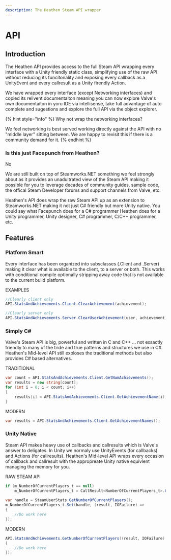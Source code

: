 ```yaml
---
description: The Heathen Steam API wrapper
---
```


# API

## Introduction

The Heathen API provides access to the full Steam API wrapping every interface with a Unity friendly static class, simplifying use of the raw API without reducing its funcitonality and exposing every callback as a UnityEvent and every callresult as a Unity firendly Action.

We have wrapped every interface (except Networking interfaces) and copied its relivent documentaiton meaning you can now explore Valve's own documentaiton in yoru IDE via intellisense, take full advantage of auto complete and sugestions and explore the full API via the object explorer.&#x20;

{% hint style="info" %}
Why not wrap the networking interfaces?

We feel networking is best served working directly against the API with no "middle layer" sitting between. We are happy to revisit this if there is a community demand for it.
{% endhint %}

### Is this just Facepunch from Heathen?

No

We are still built on top of Steamworks.NET something we feel strongly about as it provides an unadultrated view of the Steam API making it possible for you to leverage decades of community guides, sample code, the offical Steam Developer forums and support channels from Valve, etc.

Heathen's API does wrap the raw Steam API up as an extension to Steamworks.NET making it not just C# friendly but more Unity native. You could say what Facepunch does for a C# programmer Heathen does for a Unity programmer, Unity designer, C# programmer, C/C++ programmer, etc.

## Features

### Platform Smart

Every interface has been organized into subsclasses (.Client and .Server) making it clear what is available to the client, to a server or both. This works with conditional compile optionally stripping away code that is not available to the current build platform.

EXAMPLES

```csharp
//Clearly client only
API.StatsAndAchievements.Client.ClearAchievement(achievement);

//Clearly server only
API.StatsAndAchievements.Server.ClearUserAchievement(user, achievement);
```

### Simply C\#

Valve's Steam API is big, powerful and written in C and C++ ... not exsactly friendly to many of the tride and true patterns and structures we use in C#. Heathen's Mid-level API still exploses the traditional methods but also provides C# based alternatives.

TRADITIONAL

```csharp
var count = API.StatsAndAchievements.Client.GetNumAchievements();
var results = new string[count];
for (int i = 0; i < count; i++)
{
    results[i] = API.StatsAndAchievements.Client.GetAchievementName(i);
}
```

MODERN

```csharp
var results = API.StatsAndAchievements.Client.GetAchievementNames();
```

### Unity Native

Steam API makes heavy use of callbacks and callresults which is Valve's answer to deligates. In Unity we normaly use UnityEvents (for callbacks) and Actions (for callresults). Heathen's Mid-level API wraps every occasion of callback and callresult with the appropreate Unity native equivlent managing the memory for you.

RAW STEAM API

```csharp
if (m_NumberOfCurrentPlayers_t == null)
    m_NumberOfCurrentPlayers_t = CallResult<NumberOfCurrentPlayers_t>.Create();
    
var handle = SteamUserStats.GetNumberOfCurrentPlayers();
m_NumberOfCurrentPlayers_t.Set(handle, (result, IOFailure) =>
{
    //Do work here
});
```

MODERN

```csharp
API.StatsAndAchievements.GetNumberOfCurrentPlayers((result, IOFailure) =>
{
    //Do work here
});
```

